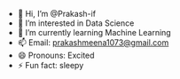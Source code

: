 - 👋 Hi, I’m @Prakash-if
- 👀 I’m interested in Data Science
- 🌱 I’m currently learning Machine Learning
- 📫 Email: prakashmeena1073@gmail.com
- 😄 Pronouns: Excited
- ⚡ Fun fact: sleepy

<!---
Prakash-if/Prakash-if is a ✨ special ✨ repository because its `README.md` (this file) appears on your GitHub profile.
You can click the Preview link to take a look at your changes.
--->
